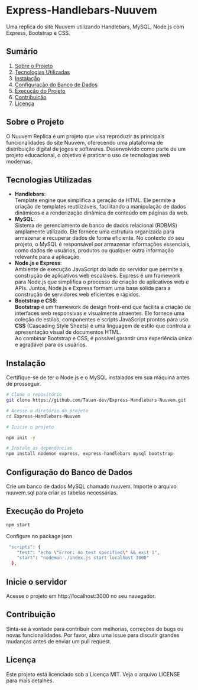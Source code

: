 # Express-Handlebars-Nuuvem

Uma réplica do site Nuuvem utilizando Handlebars, MySQL, Node.js com Express, Bootstrap e CSS.

## Sumário

1. [Sobre o Projeto](#sobre-o-projeto)
2. [Tecnologias Utilizadas](#tecnologias-utilizadas)
3. [Instalação](#instalação)
4. [Configuração do Banco de Dados](#configuração-do-banco-de-dados)
5. [Execução do Projeto](#execução-do-projeto)
6. [Contribuição](#contribuição)
7. [Licença](#licença)

## Sobre o Projeto

O Nuuvem Replica é um projeto que visa reproduzir as principais funcionalidades do site Nuuvem, oferecendo uma plataforma de distribuição digital de jogos e softwares. Desenvolvido como parte de um projeto educacional, o objetivo é praticar o uso de tecnologias web modernas.

## Tecnologias Utilizadas

- **Handlebars**: <br> Template engine que simplifica a geração de HTML. Ele permite a criação de templates reutilizáveis, facilitando a manipulação de dados dinâmicos e a renderização dinâmica de conteúdo em páginas da web.
- **MySQL**: <br> Sistema de gerenciamento de banco de dados relacional (RDBMS) amplamente utilizado. Ele fornece uma estrutura organizada para armazenar e recuperar dados de forma eficiente. No contexto do seu projeto, o MySQL é responsável por armazenar informações essenciais, como dados de usuários, produtos ou qualquer outra informação relevante para a aplicação.
- **Node.js e Express**: <br> Ambiente de execução JavaScript do lado do servidor que permite a construção de aplicativos web escaláveis. Express é um framework para Node.js que simplifica o processo de criação de aplicativos web e APIs. Juntos, Node.js e Express formam uma base sólida para a construção de servidores web eficientes e rápidos.
- **Bootstrap e CSS**: <br> **Bootstrap** é um framework de design front-end que facilita a criação de interfaces web responsivas e visualmente atraentes. Ele fornece uma coleção de estilos, componentes e scripts JavaScript prontos para uso. <br> **CSS** (Cascading Style Sheets) é uma linguagem de estilo que controla a apresentação visual de documentos HTML. <br> Ao combinar Bootstrap e CSS, é possivel garantir uma experiência única e agradável para os usuários.

## Instalação

Certifique-se de ter o Node.js e o MySQL instalados em sua máquina antes de prosseguir.

```bash
# Clone o repositório
git clone https://github.com/Tauan-dev/Express-Handlebars-Nuuvem.git

# Acesse o diretório do projeto
cd Express-Handlebars-Nuuvem

# Inicie o projeto

npm init -y

# Instale as dependências
npm install nodemon express, express-handlebars mysql bootstrap

```

## Configuração do Banco de Dados

Crie um banco de dados MySQL chamado nuuvem.
Importe o arquivo nuuvem.sql para criar as tabelas necessárias.

## Execução do Projeto

```bash
npm start
```

Configure no package.json

```bash
 "scripts": {
    "test": "echo \"Error: no test specified\" && exit 1",
    "start": "nodemon ./index.js start localhost 3000"
  },
```

## Inicie o servidor

Acesse o projeto em http://localhost:3000 no seu navegador.

## Contribuição

Sinta-se à vontade para contribuir com melhorias, correções de bugs ou novas funcionalidades. Por favor, abra uma issue para discutir grandes mudanças antes de enviar um pull request.

## Licença

Este projeto está licenciado sob a Licença MIT. Veja o arquivo LICENSE para mais detalhes.
